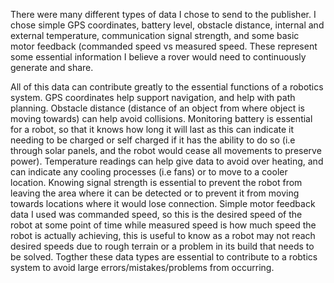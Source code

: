 There were many different types of data I chose to send to the publisher. I chose simple GPS coordinates, battery level, obstacle distance, 
internal and external temperature, communication signal strength, and some basic  motor feedback (commanded speed vs measured speed. These represent some essential 
information I believe a rover would need to continuously generate and share.

All of this data can contribute greatly to the essential functions of a robotics system. GPS coordinates help support navigation, and help with path planning. 
Obstacle distance (distance of an object from where object is moving towards) can help avoid collisions. Monitoring battery is essential for a robot, so that it knows how long 
it will last as this can indicate it needing to be charged or self charged if it has the ability to do so (i.e  through solar panels, and the robot would cease all movements to 
preserve power). Temperature readings can help give data to avoid over heating, and can indicate any cooling processes (i.e fans) or to move to a cooler location. Knowing signal
strength is essential to prevent the robot from leaving the area where it can be detected or to prevent it from moving towards locations where it would lose connection. 
Simple motor feedback data I used was commanded speed, so this is the desired speed of the robot at some point of time while measured speed is how much speed the robot is actually
achieving, this is useful to know as a robot may not reach desired speeds due to rough terrain or a problem in its build that needs to be solved. Togther these data types
are essential to contribute to a robtics system to avoid large errors/mistakes/problems from occurring. 
